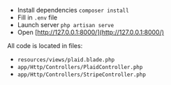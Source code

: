 - Install dependencies `composer install`
- Fill in `.env` file
- Launch server `php artisan serve`
- Open [http://127.0.0.1:8000/](http://127.0.0.1:8000/)


All code is located in files: 
- `resources/views/plaid.blade.php`
- `app/Http/Controllers/PlaidController.php`
- `app/Http/Controllers/StripeController.php`
